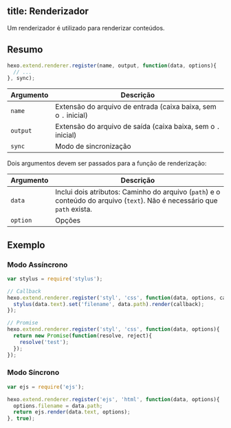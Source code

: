 title: Renderizador
---
Um renderizador é utilizado para renderizar conteúdos.

## Resumo

``` js
hexo.extend.renderer.register(name, output, function(data, options){
  // ...
}, sync);
```

Argumento | Descrição
--- | ---
`name` | Extensão do arquivo de entrada (caixa baixa, sem o `.` inicial)
`output` | Extensão do arquivo de saída (caixa baixa, sem o `.` inicial)
`sync` | Modo de sincronização

Dois argumentos devem ser passados para a função de renderização:

Argumento | Descrição
--- | ---
`data` | Inclui dois atributos: Caminho do arquivo (`path`) e o conteúdo do arquivo (`text`). Não é necessário que `path` exista.
`option` | Opções

## Exemplo

### Modo Assíncrono

``` js
var stylus = require('stylus');

// Callback
hexo.extend.renderer.register('styl', 'css', function(data, options, callback){
  stylus(data.text).set('filename', data.path).render(callback);
});

// Promise
hexo.extend.renderer.register('styl', 'css', function(data, options){
  return new Promise(function(resolve, reject){
    resolve('test');
  });
});
```

### Modo Síncrono

``` js
var ejs = require('ejs');

hexo.extend.renderer.register('ejs', 'html', function(data, options){
  options.filename = data.path;
  return ejs.render(data.text, options);
}, true);
```
